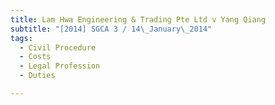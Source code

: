 ```yaml
---
title: Lam Hwa Engineering & Trading Pte Ltd v Yang Qiang 
subtitle: "[2014] SGCA 3 / 14\_January\_2014"
tags:
  - Civil Procedure
  - Costs
  - Legal Profession
  - Duties

---
```


